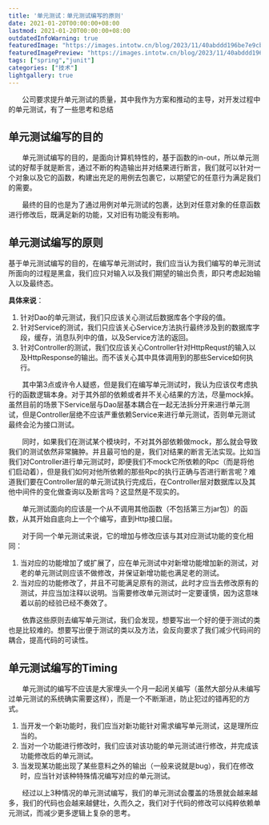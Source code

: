 ```yaml
---
title: '单元测试：单元测试编写的原则'
date: 2021-01-20T00:00:00+08:00
lastmod: 2021-01-20T00:00:00+08:00
outdatedInfoWarning: true
featuredImage: "https://images.intotw.cn/blog/2023/11/40abddd196be7e9cb79b83534d4983a4.webp"
featuredImagePreview: "https://images.intotw.cn/blog/2023/11/40abddd196be7e9cb79b83534d4983a4.webp"
tags: ["spring","junit"]
categories: ["技术"]
lightgallery: true
---
```


&#160; &#160; &#160; &#160;公司要求提升单元测试的质量，其中我作为方案和推动的主导，对开发过程中的单元测试，有了一些思考和总结

## 单元测试编写的目的
&#160; &#160; &#160; &#160;单元测试编写的目的，是面向计算机特性的，基于函数的in-out，所以单元测试的好帮手就是断言，通过不断的构造输出并对结果进行断言，我们就可以针对一个对象以及它的函数，构建出充足的用例去包裹它，以期望它的任意行为满足我们的需要。

&#160; &#160; &#160; &#160;最终的目的也是为了通过用例对单元测试的包裹，达到对任意对象的任意函数进行修改后，既满足新的功能，又对旧有功能没有影响。

## 单元测试编写的原则
基于单元测试编写的目的，在编写单元测试时，我们应当认为我们编写的单元测试所面向的过程是黑盒，我们应只对输入以及我们期望的输出负责，即只考虑起始输入以及最终态。

**具体来说**：

1. 针对Dao的单元测试，我们只应该关心测试后数据库各个字段的值。
2. 针对Service的测试，我们只应该关心Service方法执行最终涉及到的数据库字段，缓存，消息队列中的值，以及Service方法的返回。
3. 针对Controller的测试，我们仅应该关心Controller针对HttpRequst的输入以及HttpResponse的输出。而不该关心其中具体调用到的那些Service如何执行。

&#160; &#160; &#160; &#160;其中第3点或许令人疑惑，但是我们在编写单元测试时，我认为应该仅考虑执行的函数逻辑本身。对于其外部的依赖或者并不关心结果的方法，尽量mock掉。虽然目前的场景下Service层与Dao层基本耦合在一起无法拆分开来进行单元测试，但是Controller层绝不应该严重依赖Service来进行单元测试，否则单元测试最终会沦为接口测试。

&#160; &#160; &#160; &#160;同时，如果我们在测试某个模块时，不对其外部依赖做mock，那么就会导致我们的测试依然非常臃肿。并且最可怕的是，我们对结果的断言无法实现。比如当我们对Controller进行单元测试时，即便我们不mock它所依赖的Rpc（而是将他们启动着），但是我们如何对他所依赖的那些Rpc的执行正确与否进行断言呢？难道我们要在Controller层的单元测试执行完成后，在Controller层对数据库以及其他中间件的变化做查询以及断言吗？这显然是不现实的。

&#160; &#160; &#160; &#160;单元测试面向的应该是一个从不调用其他函数（不包括第三方jar包）的函数，从其开始自底向上一个个编写，直到Http接口层。

&#160; &#160; &#160; &#160;对于同一个单元测试来说，它的增加与修改应该与其对应测试功能的变化相同：
1. 当对应的功能增加了或扩展了，应在单元测试中对新增功能增加新的测试，对老的单元测试则应该不做修改，并保证新增功能也满足老的测试。
2. 当对应的功能修改了，并且不可能满足原有的测试，此时才应当去修改原有的测试，并应当加注释以说明。当需要修改单元测试时一定要谨慎，因为这意味着以前的经验已经不奏效了。

&#160; &#160; &#160; &#160;依靠这些原则去编写单元测试，我们会发现，想要写出一个好的便于测试的类也是比较难的。想要写出便于测试的类以及方法，会反向要求了我们减少代码间的耦合，提高代码的可读性。

## 单元测试编写的Timing
&#160; &#160; &#160; &#160;单元测试的编写不应该是大家埋头一个月一起闭关编写（虽然大部分从未编写过单元测试的系统确实需要这样），而是一个不断渐进，防止犯过的错再犯的方式。

1. 当开发一个新功能时，我们应当对新功能针对需求编写单元测试，这是理所应当的。
2. 当对一个功能进行修改时，我们应该对该功能的单元测试进行修改，并完成该功能修改后的单元测试。
3. 当发现某功能出现了某些意料之外的输出（一般来说就是bug），我们在修改时，应当针对该种特殊情况编写对应的单元测试。

&#160; &#160; &#160; &#160;经过以上3种情况的单元测试编写，我们的单元测试会覆盖的场景就会越来越多，我们的代码也会越来越健壮，久而久之，我们对于代码的修改可以纯粹依赖单元测试，而减少更多逻辑上复杂的思考。

